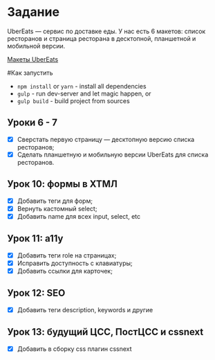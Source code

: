 # Задание

UberEats — сервис по доставке еды. 
У нас есть 6 макетов: список ресторанов и страница ресторана в десктопной, планшетной и мобильной версии.

[Макеты UberEats](https://www.figma.com/file/EiSlB7kqgA3twfdRJ0bo3oj2/Uber-Eats)

#Как запустить 

* `npm install` or `yarn` - install all dependencies
* `gulp` - run dev-server and let magic happen, or
* `gulp build` - build project from sources

## Уроки 6 - 7

- [x] Сверстать первую страницу — десктопную версию списка ресторанов; 
- [x] Сделать планшетную и мобильную версии UberEats для списка ресторанов.

## Урок 10: формы в ХТМЛ

- [x] Добавить теги для форм;
- [x] Вернуть кастомный select;
- [x] Добавить name для всех input, select, etc

## Урок 11: a11y

- [x] Добавить теги role на страницах;
- [x] Исправить доступность с клавиатуры;
- [x] Добавить ссылки для карточек;

## Урок 12: SEO

- [x] Добавить теги description, keywords и другие

## Урок 13: будущий ЦСС, ПостЦСС и cssnext

- [x] Добавить в сборку css плагин cssnext
